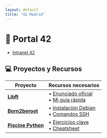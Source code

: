 ```yaml
---
layout: default
title: "42 Madrid"
---
```

# 🚀 Portal 42

- [Intranet 42](https://intra.42.fr)

## 💻 Proyectos y Recursos

| Proyecto         | Recursos necesarios                          |
|------------------|---------------------------------------------|
| **[Libft](https://github.com/fran-byte/libft)** | • [Enunciado oficial](link1)<br>• [Mi guía rápida](link2) |
| **[Born2beroot](https://github.com/fran-byte/born2beroot)** | • [Instalación Debian](link3)<br>• [Comandos SSH](link4) |
| **[Piscine Python](https://github.com/fran-byte/piscine-python)** | • [Ejercicios clave](link5)<br>• [Cheatsheet](link6) |
